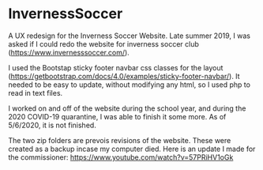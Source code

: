 # InvernessSoccer
A UX redesign for the Inverness Soccer Website. Late summer 2019, I was asked if I could redo the website for inverness soccer club (https://www.invernesssoccer.com/). 

I used the Bootstap sticky footer navbar css classes for the layout (https://getbootstrap.com/docs/4.0/examples/sticky-footer-navbar/). 
It needed to be easy to update, without modifying any html, so I used php to read in text files. 

I worked on and off of the website during the school year, and during the 2020 COVID-19 quarantine, I was able to finish it some more. 
As of 5/6/2020, it is not finished. 

The two zip folders are prevois revisions of the website. These were created as a backup incase my computer died. 
Here is an update I made for the commissioner: https://www.youtube.com/watch?v=57PRiHV1oGk
